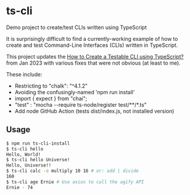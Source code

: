 # ts-cli
Demo project to create/test CLIs written using TypeScript

It is surprisingly difficult to find a currently-working example of how
to create and test Command-Line Interfaces (CLIs) written in TypeScript.

This project updates the
[How to Create a Testable CLI using TypeScript?](https://www.realpythonproject.com/how-to-create-a-testable-cli-using-typescript/)
from Jan 2023 with various fixes that were not obvious (at least to me).

These include:

* Restricting to "chalk": "^4.1.2"
* Avoiding the confusingly-named 'npm run install'
* import { expect } from "chai";
* "test" : "mocha --require ts-node/register test/**/*.ts"
* Add node GitHub Action (tests dist/index.js, not installed version) 


## Usage

```bash
$ npm run ts-cli-install
$ ts-cli hello
Hello, World!
$ ts-cli hello Universe!
Hello, Universe!!
$ ts-cli calc -o multiply 10 16 # or: add | divide
160
$ ts-cli age Ernie # Use axios to call the agify API 
Ernie - 74
```
